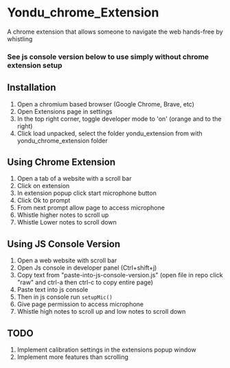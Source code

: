 # Yondu_chrome_Extension
A chrome extension that allows someone to navigate the web hands-free by whistling

### See js console version below to use simply without chrome extension setup

## Installation
1. Open a chromium based browser (Google Chrome, Brave, etc)
2. Open Extensions page in settings
3. In the top right corner, toggle developer mode to 'on' (orange and to the right)
4. Click load unpacked, select the folder yondu_extension from with yondu_chrome_extension folder

## Using Chrome Extension
1. Open a tab of a website with a scroll bar
2. Click on extension
3. In extension popup click start microphone button
4. Click Ok to prompt
5. From next prompt allow page to access microphone
6. Whistle higher notes to scroll up
7. Whistle Lower notes to scroll down

## Using JS Console Version
1. Open a web website with scroll bar
2. Open Js console in developer panel (Ctrl+shift+j)
3. Copy text from "paste-into-js-console-version.js" (open file in repo click "raw" and ctrl-a then ctrl-c to copy entire page) 
4. Paste text into js console
5. Then in js console run `setupMic()`
6. Give page permission to access microphone
7. Whistle high notes to scroll up and low notes to scroll down

## TODO
1. Implement calibration settings in the extensions popup window
2. Implement more features than scrolling
